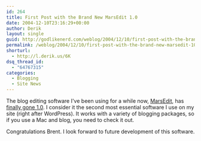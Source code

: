 ```yaml
---
id: 264
title: First Post with the Brand New MarsEdit 1.0
date: 2004-12-10T23:16:29+00:00
author: Derik
layout: single
guid: http://godlikenerd.com/weblog/2004/12/10/first-post-with-the-brand-new-marsedit-10/
permalink: /weblog/2004/12/10/first-post-with-the-brand-new-marsedit-10/
shorturl:
  - http://l.derik.us/6K
dsq_thread_id:
  - "64767315"
categories:
  - Blogging
  - Site News
---
```

The blog editing software I've been using for a while now, [MarsEdit](http://ranchero.com/marsedit/), has [finally gone 1.0](http://ranchero.com/?comments=1&postid=982). I consider it the second most essential software I use on my site (right after WordPress). It works with a variety of blogging packages, so if you use a Mac and blog, you need to check it out.

Congratulations Brent. I look forward to future development of this software.